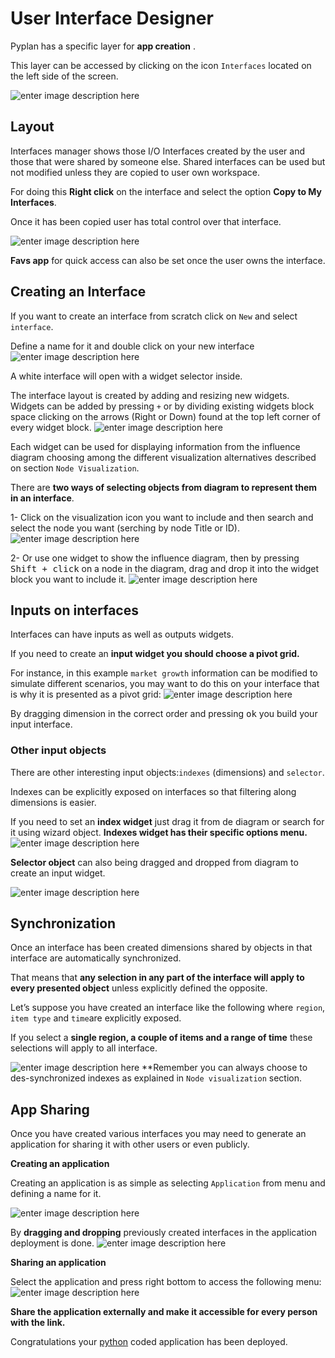 
# User Interface Designer
Pyplan has a specific layer for **app creation** .

This layer can be accessed by clicking on the icon `Interfaces` located on the left side of the screen. 



![enter image description here](http://img.pyplan.org/UI_interfaces.png)
## Layout
Interfaces manager shows those I/O Interfaces created by the user and those that were shared by someone else.
Shared interfaces can be used but not modified unless they are copied to user own workspace.

For doing this **Right click** on the interface and select the option **Copy to My Interfaces**.

Once it has been copied user has total control over that interface.
 


![enter image description here](http://img.pyplan.org/Ui_layout_new1.png)

**Favs app** for quick access can also be set once the user owns the interface.

## Creating an Interface

If you want to create an interface from scratch click on `New` and select `interface`.

Define a name for it and double click on your new interface
![enter image description here](http://img.pyplan.org/Ui_new_interface.png)

A white interface will open with a widget selector inside.

The interface layout is created by adding and resizing new widgets. 
Widgets can be added by pressing `+` or by dividing existing widgets block space clicking on the arrows (Right or Down) found at the top left corner of every widget block.
![enter image description here](http://img.pyplan.org/Ui_blanck_interface.png)

Each widget can be used for displaying information from the influence diagram choosing among the different visualization alternatives described on section `Node Visualization`.

There are **two ways of selecting objects from diagram to represent them in an interface**.

1- Click on the visualization icon you want to include and then search and select the node you want (serching by node Title or ID).
![enter image description here](http://img.pyplan.org/UI_sele_obje_op1.png)

2- Or use one widget to show the influence diagram, then by pressing <kbd>Shift + click</kbd> on a node in the diagram, drag and drop it into the widget block you want to include it.
![enter image description here](http://img.pyplan.org/UI_sele_obje_op2.png)
## Inputs on interfaces

Interfaces can have inputs as well as outputs widgets.

If you need to create an **input widget you should choose a pivot grid.**

For instance, in this example `market growth` information can be modified to simulate different scenarios, you may want to do this on your interface that is why it is presented as a pivot grid:
![enter image description here](http://img.pyplan.org/UI_pivot_input.png)

By dragging dimension in the correct order and pressing <kbd>ok</kbd> you build your input interface.

### Other input objects
There are other interesting input objects:`indexes` (dimensions) and `selector`.

Indexes can be explicitly exposed on interfaces so that filtering  along dimensions is easier.

If you need to set an **index widget** just drag it from de diagram or search for it using wizard object.
**Indexes widget has their specific options menu.**
![enter image description here](http://img.pyplan.org/UI_indexes.png)


**Selector object** can also being dragged and dropped from diagram to create an input widget.

![enter image description here](http://img.pyplan.org/UI_choices.png)
## Synchronization
Once an interface has been created dimensions shared by objects in that interface are automatically synchronized.

That means that **any selection in any part of the interface will apply to every presented object** unless explicitly defined the opposite.

Let’s suppose you have created an interface like the following where `region`, `item type` and `time`are explicitly exposed.
 
If you select a **single region, a couple of items and a range of time** these selections will apply to all interface.

![enter image description here](http://img.pyplan.org/UI_synchro_new.jpg)
**Remember you can always choose to des-synchronized indexes as explained in `Node visualization` section.

## App Sharing
Once you have created various interfaces you may need to generate an application for sharing it with other users or even publicly.

**Creating an application**

Creating an application is as simple as selecting `Application` from menu and defining a name for it.

![enter image description here](http://img.pyplan.org/UI_create_app.png)

By **dragging and dropping** previously created interfaces in the application deployment is done.
![enter image description here](http://img.pyplan.org/UI_drag_dro_inter.png)

**Sharing an application**

Select the application and press right bottom to access the following menu:
![enter image description here](http://img.pyplan.org/UI_share_app.png)

**Share the application externally and make it accessible for every person with the link.**

Congratulations your [python](https://www.python.org/) coded application has been deployed.


<!--stackedit_data:
eyJoaXN0b3J5IjpbMTUyODUyMDcyOSwxMjgxNzI3Nzg3LC0zMj
QwMDUyODUsLTc5ODU5MTg0MywxNjA1MjU5MzkzLC04MTEzMTQw
NjQsMTY4Mjc5MzgzLC0xMzA2ODg4Nzk3LDkyMjA2MDU0NiwtMT
M4Mjk2NTQ4NCwtNTQ5NTI2MTI0LC0yNzc2MzY5NTgsLTE5NzI4
NjkwNjAsLTE1NzcxNzY2NzksLTE5MzIwNTYxODIsMTUyODUxMz
A5OCwtMTg2MDI2MjYwNSwxMjY2MTE2ODk5LC0xNjYyMzQ3MTgx
LC0xMzQyODU4OTMzXX0=
-->